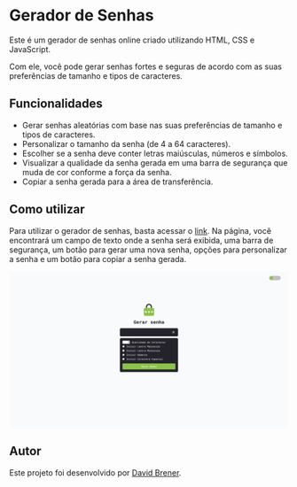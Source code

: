 # Gerador de Senhas

Este é um gerador de senhas online criado utilizando HTML, CSS e JavaScript.

Com ele, você pode gerar senhas fortes e seguras de acordo com as suas preferências de tamanho e tipos de caracteres.

## Funcionalidades

-   Gerar senhas aleatórias com base nas suas preferências de tamanho e tipos de caracteres.
-   Personalizar o tamanho da senha (de 4 a 64 caracteres).
-   Escolher se a senha deve conter letras maiúsculas, números e símbolos.
-   Visualizar a qualidade da senha gerada em uma barra de segurança que muda de cor conforme a força da senha.
-   Copiar a senha gerada para a área de transferência.

## Como utilizar

Para utilizar o gerador de senhas, basta acessar o [link](https://davidbrennerm.github.io/Ciphery/). Na página, você encontrará um campo de texto onde a senha será exibida, uma barra de segurança, um botão para gerar uma nova senha, opções para personalizar a senha e um botão para copiar a senha gerada.

<img align="center" src="https://raw.githubusercontent.com/davidbrennerm/Ciphery/main/img/Ciphery-modo-dia.png"/>

## Autor

Este projeto foi desenvolvido por [David Brener](https://www.linkedin.com/in/david-martins-726b311b5/).

